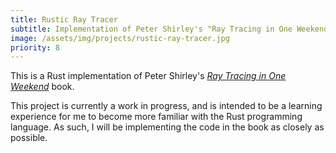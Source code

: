 ```yaml
---
title: Rustic Ray Tracer
subtitle: Implementation of Peter Shirley's "Ray Tracing in One Weekend" in Rust
image: /assets/img/projects/rustic-ray-tracer.jpg
priority: 8
---
```


This is a Rust implementation of Peter Shirley's [_Ray Tracing in One Weekend_](https://raytracing.github.io/books/RayTracingInOneWeekend.html) book.

This project is currently a work in progress, and is intended to be a learning experience for me to become more familiar with the Rust programming language. As such, I will be implementing the code in the book as closely as possible.
